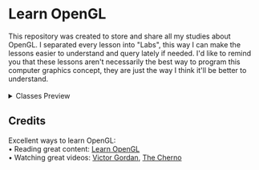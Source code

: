 <!DOCTYPE html>
<html lang="en">
<head>
    <meta charset="UTF-8">
    <meta http-equiv="X-UA-Compatible" content="IE=edge">
    <meta name="viewport" content="width=device-width, initial-scale=1.0">
</head>
<body>
    <h1>Learn OpenGL</h1>
    <section>
        This repository was created to store and share all my studies about OpenGL. I separated every lesson into "Labs", this way I can make the lessons easier to understand and query lately if needed. I'd like to remind you that these lessons aren't necessarily the best way to program this computer graphics concept, they are just the way I think it'll be better to understand.
    </section><br>
        <details>
            <summary>Classes Preview</summary>
            <!-- New Preview Bwllow -->
            <h3>1) Creating Window</h3>
            <section>
                In this lab I'll show you how to create a window using GLFW.
            </section><br>
            <img src="Resources/Thumbnail/Labs/preview-lab-01.png" width=500 >
            <!-- New Preview Bwllow -->
            <h3>2) Creating Triangle</h3>
            <section>
                In this lab I'll show you how to "load" OpenGL using GLAD and use it to create a simple triangle with a vertex buffer object (VBO).
            </section><br>
            <img src="Resources/Thumbnail/Labs/preview-lab-02.png" width=500 >
        </details>
    <h2>Credits</h2>
    <section>
        Excellent ways to learn OpenGL:<br>
        • Reading great content: <a href="https://learnopengl.com/">Learn OpenGL</a><br>
        • Watching great videos: <a href="https://www.youtube.com/@VictorGordan">Victor Gordan</a>, <a href="https://www.youtube.com/@TheCherno">The Cherno</a><br>
    </section>
</body>
</html>